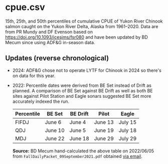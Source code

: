 # cpue.csv

15th, 25th, and 50th percentiles of cumulative CPUE of Yukon River Chinook salmon caught on the Yukon River Delta, Alaska from 1961–2020. Data are from PR Mundy and DF Evenson based on <https://doi.org/10.1093/icesjms/fsr080> and have been updated by BD Mecum since using ADF&G in-season data.

## Updates (reverse chronological)

- 2024: ADF&G chose not to operate LYTF for Chinook in 2024 so there's on data for this year.
- 2022: Percentile dates were derived from BE Set instead of Drift as planned. A comparison of BE Set against BE Drift as well as both BE sites against Pilot Station and Eagle sonars suggested BE Set more accurately indexed the run.

    | Percentile | BE Set | BE Drift | Pilot | Eagle |
    |-|-|-|-|-|
    | FIFDJ | June 6    | June 4  | June 13     | July 15    |
    | QDJ   | June 10   | June 5  | June 19     | July 18   |
    | MDJ   | June 22   | June 18 | June 29     | July 29   |

    **Source:** BD Mecum hand-calculated the above table on 2022/06/05 from `FallDailyPacket_09September2021.pdf` obtained [via email](https://list.state.ak.us/pipermail/yukonriverdailyupdate/2021-September/000622.html).
